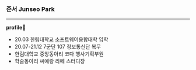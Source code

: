 ### 준서 Junseo Park

***
<strong>profile</strong>:school:
<ul>
  <li>20.03 한림대학교 소프트웨어융합대학 입학 </li>
  <li>20.07-21.12 7군단 107 정보통신단 복무</li>
  <li>한림대학교 중앙동아리 코다 행사기획부원</li>
  <li>학술동아리 씨애랑 라떼 스터디장</li>
 </ul>
 



 
 
 
 
 
   

<!--
**Junseo11/Junseo11** is a ✨ _special_ ✨ repository because its `README.md` (this file) appears on your GitHub profile.

Here are some ideas to get you started:

- 🔭 I’m currently working on ...
- 🌱 I’m currently learning ...
- 👯 I’m looking to collaborate on ...
- 🤔 I’m looking for help with ...
- 💬 Ask me about ...
- 📫 How to reach me: ...
- 😄 Pronouns: ...
- ⚡ Fun fact: ...
-->
